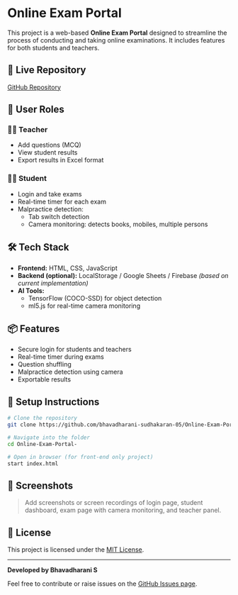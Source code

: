 # Online Exam Portal

This project is a web-based **Online Exam Portal** designed to streamline the process of conducting and taking online examinations. It includes features for both students and teachers.

## 🔗 Live Repository
[GitHub Repository](https://github.com/bhavadharani-sudhakaran-05/Online-Exam-Portal-.git)

## 👥 User Roles

### 👨‍🏫 Teacher
- Add questions (MCQ)
- View student results
- Export results in Excel format

### 👩‍🎓 Student
- Login and take exams
- Real-time timer for each exam
- Malpractice detection:
  - Tab switch detection
  - Camera monitoring: detects books, mobiles, multiple persons

## 🛠️ Tech Stack
- **Frontend:** HTML, CSS, JavaScript
- **Backend (optional):** LocalStorage / Google Sheets / Firebase *(based on current implementation)*
- **AI Tools:**
  - TensorFlow (COCO-SSD) for object detection
  - ml5.js for real-time camera monitoring

## 📦 Features
- Secure login for students and teachers
- Real-time timer during exams
- Question shuffling
- Malpractice detection using camera
- Exportable results

## 🚀 Setup Instructions
```bash
# Clone the repository
git clone https://github.com/bhavadharani-sudhakaran-05/Online-Exam-Portal-.git

# Navigate into the folder
cd Online-Exam-Portal-

# Open in browser (for front-end only project)
start index.html
```

## 📸 Screenshots
> Add screenshots or screen recordings of login page, student dashboard, exam page with camera monitoring, and teacher panel.

## 📄 License
This project is licensed under the [MIT License](LICENSE).

---

**Developed by Bhavadharani S**

Feel free to contribute or raise issues on the [GitHub Issues page](https://github.com/bhavadharani-sudhakaran-05/Online-Exam-Portal-/issues).
